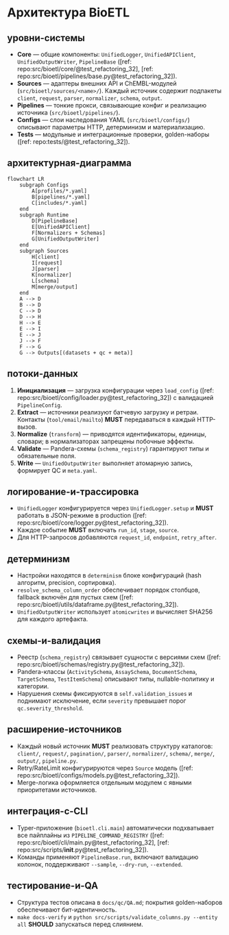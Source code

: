 # Архитектура BioETL

## уровни-системы

- **Core** — общие компоненты: `UnifiedLogger`, `UnifiedAPIClient`, `UnifiedOutputWriter`, `PipelineBase` ([ref: repo:src/bioetl/core/@test_refactoring_32], [ref: repo:src/bioetl/pipelines/base.py@test_refactoring_32]).
- **Sources** — адаптеры внешних API и ChEMBL-модулей (`src/bioetl/sources/<name>/`). Каждый источник содержит подпакеты `client`, `request`, `parser`, `normalizer`, `schema`, `output`.
- **Pipelines** — тонкие прокси, связывающие конфиг и реализацию источника (`src/bioetl/pipelines/`).
- **Configs** — слои наследования YAML (`src/bioetl/configs/`) описывают параметры HTTP, детерминизм и материализацию.
- **Tests** — модульные и интеграционные проверки, golden-наборы ([ref: repo:tests/@test_refactoring_32]).

## архитектурная-диаграмма

```mermaid
flowchart LR
    subgraph Configs
        A[profiles/*.yaml]
        B[pipelines/*.yaml]
        C[includes/*.yaml]
    end
    subgraph Runtime
        D[PipelineBase]
        E[UnifiedAPIClient]
        F[Normalizers + Schemas]
        G[UnifiedOutputWriter]
    end
    subgraph Sources
        H[client]
        I[request]
        J[parser]
        K[normalizer]
        L[schema]
        M[merge/output]
    end
    A --> D
    B --> D
    C --> D
    D --> H
    H --> E
    E --> I
    E --> J
    J --> F
    F --> G
    G --> Outputs[(datasets + qc + meta)]
```

## потоки-данных

1. **Инициализация** — загрузка конфигурации через `load_config` ([ref: repo:src/bioetl/config/loader.py@test_refactoring_32]) с валидацией `PipelineConfig`.
2. **Extract** — источники реализуют батчевую загрузку и ретраи. Контакты (`tool/email/mailto`) **MUST** передаваться в каждый HTTP-вызов.
3. **Normalize** (`transform`) — приводятся идентификаторы, единицы, словари; в нормализаторах запрещены побочные эффекты.
4. **Validate** — Pandera-схемы (`schema_registry`) гарантируют типы и обязательные поля.
5. **Write** — `UnifiedOutputWriter` выполняет атомарную запись, формирует QC и `meta.yaml`.

## логирование-и-трассировка

- `UnifiedLogger` конфигурируется через `UnifiedLogger.setup` и **MUST** работать в JSON-режиме в production ([ref: repo:src/bioetl/core/logger.py@test_refactoring_32]).
- Каждое событие **MUST** включать `run_id`, `stage`, `source`.
- Для HTTP-запросов добавляются `request_id`, `endpoint`, `retry_after`.

## детерминизм

- Настройки находятся в `determinism` блоке конфигураций (hash алгоритм, precision, сортировка).
- `resolve_schema_column_order` обеспечивает порядок столбцов, fallback включён для пустых схем ([ref: repo:src/bioetl/utils/dataframe.py@test_refactoring_32]).
- `UnifiedOutputWriter` использует `atomicwrites` и вычисляет SHA256 для каждого артефакта.

## схемы-и-валидация

- Реестр (`schema_registry`) связывает сущности с версиями схем ([ref: repo:src/bioetl/schemas/registry.py@test_refactoring_32]).
- Pandera-классы (`ActivitySchema`, `AssaySchema`, `DocumentSchema`, `TargetSchema`, `TestItemSchema`) описывают типы, nullable-политику и категории.
- Нарушения схемы фиксируются в `self.validation_issues` и поднимают исключение, если `severity` превышает порог `qc.severity_threshold`.

## расширение-источников

- Каждый новый источник **MUST** реализовать структуру каталогов: `client/`, `request/`, `pagination/`, `parser/`, `normalizer/`, `schema/`, `merge/`, `output/`, `pipeline.py`.
- Retry/RateLimit конфигурируются через `Source` модель ([ref: repo:src/bioetl/configs/models.py@test_refactoring_32]).
- Merge-логика оформляется отдельным модулем с явными приоритетами источников.

## интеграция-с-CLI

- Typer-приложение (`bioetl.cli.main`) автоматически подхватывает все пайплайны из `PIPELINE_COMMAND_REGISTRY` ([ref: repo:src/bioetl/cli/main.py@test_refactoring_32], [ref: repo:src/scripts/__init__.py@test_refactoring_32]).
- Команды применяют `PipelineBase.run`, включают валидацию колонок, поддерживают `--sample`, `--dry-run`, `--extended`.

## тестирование-и-QA

- Структура тестов описана в `docs/qc/QA.md`; покрытия golden-наборов обеспечивают бит-идентичность.
- `make docs-verify` и `python src/scripts/validate_columns.py --entity all` **SHOULD** запускаться перед слиянием.

